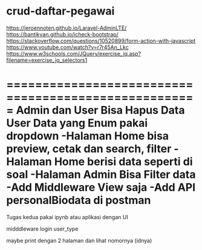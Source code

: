 # crud-daftar-pegawai
https://jeroennoten.github.io/Laravel-AdminLTE/
https://bantikyan.github.io/icheck-bootstrap/
https://stackoverflow.com/questions/10520899/form-action-with-javascript
https://www.youtube.com/watch?v=r7r45An_Lkc
https://www.w3schools.com/JQuery/exercise_jq.asp?filename=exercise_jq_selectors1


=====================================================
Admin dan User Bisa Hapus Data User
Data yang Enum pakai dropdown
-Halaman Home bisa preview, cetak dan search, filter
-Halaman Home berisi data seperti di soal
-Halaman Admin Bisa Filter data
-Add Middleware View saja
-Add API personalBiodata di postman
=====================================================

Tugas kedua pakai ipynb atau aplikasi dengan UI


midddleware login user_type

maybe print dengan 2 halaman dan lihat nomornya (idnya)
